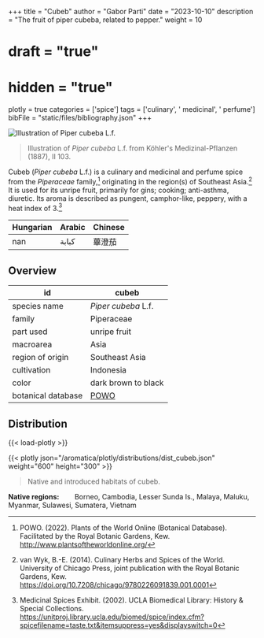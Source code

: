 +++
title = "Cubeb"
author = "Gabor Parti"
date = "2023-10-10"
description = "The fruit of piper cubeba, related to pepper."
weight = 10
# draft = "true"
# hidden = "true"
plotly = true
categories = ['spice']
tags = ['culinary', ' medicinal', ' perfume']
bibFile = "static/files/bibliography.json"
+++

![Illustration of *Piper cubeba* L.f.](/images/illustrations/cubeb.png?width=25vw "Illustration of *Piper cubeba* L.f. from Köhler's Medizinal-Pflanzen (1887), II 103.")

>Illustration of *Piper cubeba* L.f. from Köhler's Medizinal-Pflanzen (1887), II 103.

Cubeb (*Piper cubeba* L.f.) is a culinary and medicinal and perfume spice from the *Piperaceae* family,[^powo] originating in the region(s) of Southeast Asia.[^van_wyk_culinary_2014] It is used for its unripe fruit, primarily for gins; cooking; anti-asthma, diuretic. Its aroma is described as pungent, camphor-like, peppery, with a heat index of 3.[^ucla_medicinal_2002]

|Hungarian|Arabic|Chinese|
|---------|------|-------|
|   nan   | كبابة|  蓽澄茄  |

## Overview

|        id        |                       cubeb                       |
|------------------|---------------------------------------------------|
|   species name   |                *Piper cubeba* L.f.                |
|      family      |                     Piperaceae                    |
|     part used    |                    unripe fruit                   |
|     macroarea    |                        Asia                       |
| region of origin |                   Southeast Asia                  |
|    cultivation   |                     Indonesia                     |
|       color      |                dark brown to black                |
|botanical database|[POWO](https://powo.science.kew.org/taxon/681071-1)|

## Distribution

{{< load-plotly >}}

{{< plotly json="/aromatica/plotly/distributions/dist_cubeb.json" weight="600" height="300" >}}

>Native and introduced habitats of cubeb.

**Native regions:** &nbsp; &nbsp; &nbsp; &nbsp;Borneo, Cambodia, Lesser Sunda Is., Malaya, Maluku, Myanmar, Sulawesi, Sumatera, Vietnam

[^powo]: POWO. (2022). Plants of the World Online (Botanical Database). Facilitated by the Royal Botanic Gardens, Kew. http://www.plantsoftheworldonline.org/
[^van_wyk_culinary_2014]: van Wyk, B.-E. (2014). Culinary Herbs and Spices of the World. University of Chicago Press, joint publication with the Royal Botanic Gardens, Kew. https://doi.org/10.7208/chicago/9780226091839.001.0001
[^ucla_medicinal_2002]: Medicinal Spices Exhibit. (2002). UCLA Biomedical Library: History & Special Collections. https://unitproj.library.ucla.edu/biomed/spice/index.cfm?spicefilename=taste.txt&itemsuppress=yes&displayswitch=0

